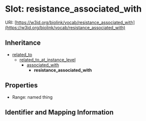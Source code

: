 # Slot: resistance_associated_with

URI: [https://w3id.org/biolink/vocab/resistance_associated_with](https://w3id.org/biolink/vocab/resistance_associated_with)




## Inheritance

* [related_to](related_to.md)
    * [related_to_at_instance_level](related_to_at_instance_level.md)
        * [associated_with](associated_with.md)
            * **resistance_associated_with**



## Properties

 * Range: named thing



## Identifier and Mapping Information





